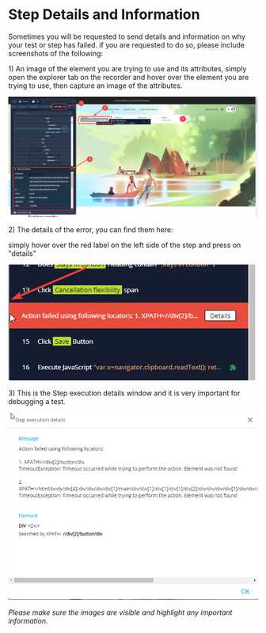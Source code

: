 # Step Details and Information

Sometimes you will be requested to send details and information on why your test or step has failed. if you are requested to do so, please include screenshots of the following:

1\) An image of the element you are trying to use and its attributes, simply open the explorer tab on the recorder and hover over the element you are trying to use, then capture an image of the attributes.

![](<../../.gitbook/assets/image (553) (1).png>)

2\) The details of the error, you can find them here:

simply hover over the red label on the left side of the step and press on "details"

![](<../../.gitbook/assets/image (510) (1).png>)

3\) This is the Step execution details window and it is very important for debugging a test.

![](<../../.gitbook/assets/image (559) (1).png>)

_Please make sure the images are visible and highlight any important information._
